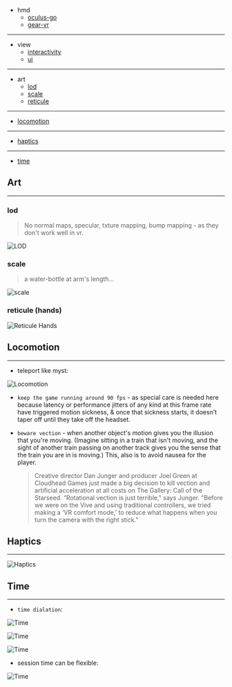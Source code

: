 * hmd
	* [oculus-go](./hmd/go)
	* [gear-vr](./hmd/gear)

---

* view
	* [interactivity](./interactivity)
	* [ui](./ui)

---

* art
	* [lod](#lod)
	* [scale](#scale)
	* [reticule](#reticule)

---

* [locomotion](#locomotion)

---

* [haptics](#haptics)

---

* [time](#time)

## Art <a name="art"></a>

---

### lod <a name="lod"></a>

> No normal maps, specular, txture mapping, bump mapping - as they don't work well in vr.

![LOD](./_asset/img/12.png)

### scale <a name="scale"></a>

> a water-bottle at arm's length...

![scale](./_asset/img/13.png)

### reticule (hands) <a name="reticule"></a>

![Reticule Hands](./_asset/img/18.png)

## Locomotion <a name="locomotion"></a>

---

* teleport like myst:

![Locomotion](./_asset/img/15.png)

* `keep the game running around 90 fps` - as special care is needed here because latency or performance jitters of any kind at this frame rate have triggered motion sickness, & once that sickness starts, it doesn’t taper off until they take off the headset.

* `beware vection` - when another object's motion gives you the illusion that you're moving. (Imagine sitting in a train that isn't moving, and the sight of another train passing on another track gives you the sense that the train you are in is moving.) This, also is to avoid nausea for the player.

	> Creative director Dan Junger and producer Joel Green at Cloudhead Games just made a big decision to kill vection and artificial acceleration at all costs on The Gallery: Call of the Starseed. “Rotational vection is just terrible," says Junger. "Before we were on the Vive and using traditional controllers, we tried making a ‘VR comfort mode,’ to reduce what happens when you turn the camera with the right stick."

## Haptics <a name="haptics"></a>

---

![Haptics](./_asset/img/17.png)

## Time <a name="time"></a>

---

* `time dialation`:

![Time](./_asset/img/19.png)

![Time](./_asset/img/21.png)

![Time](./_asset/img/22.png)

* session time can be flexible:

![Time](./_asset/img/20.png)